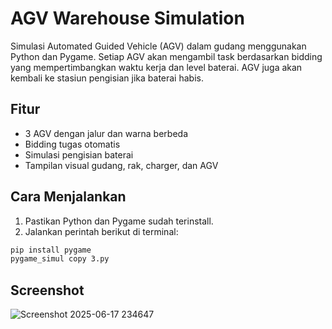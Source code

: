 # AGV Warehouse Simulation

Simulasi Automated Guided Vehicle (AGV) dalam gudang menggunakan Python dan Pygame. Setiap AGV akan mengambil task berdasarkan bidding yang mempertimbangkan waktu kerja dan level baterai. AGV juga akan kembali ke stasiun pengisian jika baterai habis.

## Fitur
- 3 AGV dengan jalur dan warna berbeda
- Bidding tugas otomatis
- Simulasi pengisian baterai
- Tampilan visual gudang, rak, charger, dan AGV

## Cara Menjalankan
1. Pastikan Python dan Pygame sudah terinstall.
2. Jalankan perintah berikut di terminal:

```bash
pip install pygame
pygame_simul copy 3.py
```

## Screenshot
![Screenshot 2025-06-17 234647](https://github.com/user-attachments/assets/376e486a-6626-4011-8ca8-206c50142aae)

